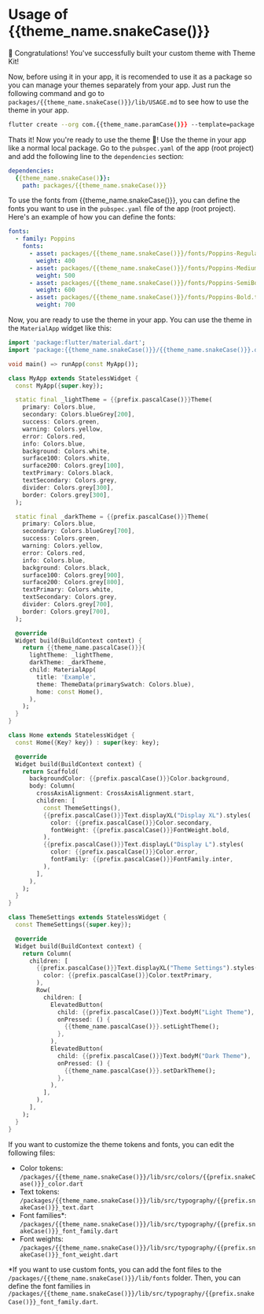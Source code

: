# Usage of {{theme_name.snakeCase()}}

🎉 Congratulations! You've successfully built your custom theme with Theme Kit!

Now, before using it in your app, it is recomended to use it as a package so 
you can manage your themes separately from your app. Just run the following command 
and go to `packages/{{theme_name.snakeCase()}}/lib/USAGE.md` to see how to 
use the theme in your app.
```bash
flutter create --org com.{{theme_name.paramCase()}} --template=package packages/{{theme_name.snakeCase()}} && cp -r {{theme_name.snakeCase()}} packages/ && rm -r {{theme_name.snakeCase()}}
```

Thats it! Now you're ready to use the theme 🚀! Use the theme in your app like a normal local package. Go to 
the `pubspec.yaml` of the app (root project) and add the following 
line to the `dependencies` section:

```yaml
dependencies:
  {{theme_name.snakeCase()}}:
    path: packages/{{theme_name.snakeCase()}}
```

To use the fonts from {{theme_name.snakeCase()}}, you can define the fonts you want to 
use in the `pubspec.yaml` file of the app (root project). Here's an example of how you can define the fonts:

```yaml
fonts:
  - family: Poppins
    fonts:
      - asset: packages/{{theme_name.snakeCase()}}/fonts/Poppins-Regular.ttf
        weight: 400
      - asset: packages/{{theme_name.snakeCase()}}/fonts/Poppins-Medium.ttf
        weight: 500
      - asset: packages/{{theme_name.snakeCase()}}/fonts/Poppins-SemiBold.ttf
        weight: 600
      - asset: packages/{{theme_name.snakeCase()}}/fonts/Poppins-Bold.ttf
        weight: 700
```

Now, you are ready to use the theme in your app. You can use the theme in the `MaterialApp` widget like this:

```dart
import 'package:flutter/material.dart';
import 'package:{{theme_name.snakeCase()}}/{{theme_name.snakeCase()}}.dart';

void main() => runApp(const MyApp());

class MyApp extends StatelessWidget {
  const MyApp({super.key});

  static final _lightTheme = {{prefix.pascalCase()}}Theme(
    primary: Colors.blue,
    secondary: Colors.blueGrey[200],
    success: Colors.green,
    warning: Colors.yellow,
    error: Colors.red,
    info: Colors.blue,
    background: Colors.white,
    surface100: Colors.white,
    surface200: Colors.grey[100],
    textPrimary: Colors.black,
    textSecondary: Colors.grey,
    divider: Colors.grey[300],
    border: Colors.grey[300],
  );

  static final _darkTheme = {{prefix.pascalCase()}}Theme(
    primary: Colors.blue,
    secondary: Colors.blueGrey[700],
    success: Colors.green,
    warning: Colors.yellow,
    error: Colors.red,
    info: Colors.blue,
    background: Colors.black,
    surface100: Colors.grey[900],
    surface200: Colors.grey[800],
    textPrimary: Colors.white,
    textSecondary: Colors.grey,
    divider: Colors.grey[700],
    border: Colors.grey[700],
  );

  @override
  Widget build(BuildContext context) {
    return {{theme_name.pascalCase()}}(
      lightTheme: _lightTheme,
      darkTheme: _darkTheme,
      child: MaterialApp(
        title: 'Example',
        theme: ThemeData(primarySwatch: Colors.blue),
        home: const Home(),
      ),
    );
  }
}

class Home extends StatelessWidget {
  const Home({Key? key}) : super(key: key);

  @override
  Widget build(BuildContext context) {
    return Scaffold(
      backgroundColor: {{prefix.pascalCase()}}Color.background,
      body: Column(
        crossAxisAlignment: CrossAxisAlignment.start,
        children: [
          const ThemeSettings(),
          {{prefix.pascalCase()}}Text.displayXL("Display XL").styles(
            color: {{prefix.pascalCase()}}Color.secondary,
            fontWeight: {{prefix.pascalCase()}}FontWeight.bold,
          ),
          {{prefix.pascalCase()}}Text.displayL("Display L").styles(
            color: {{prefix.pascalCase()}}Color.error,
            fontFamily: {{prefix.pascalCase()}}FontFamily.inter,
          ),
        ],
      ),
    );
  }
}

class ThemeSettings extends StatelessWidget {
  const ThemeSettings({super.key});

  @override
  Widget build(BuildContext context) {
    return Column(
      children: [
        {{prefix.pascalCase()}}Text.displayXL("Theme Settings").styles(
          color: {{prefix.pascalCase()}}Color.textPrimary,
        ),
        Row(
          children: [
            ElevatedButton(
              child: {{prefix.pascalCase()}}Text.bodyM("Light Theme"),
              onPressed: () {
                {{theme_name.pascalCase()}}.setLightTheme();
              },
            ),
            ElevatedButton(
              child: {{prefix.pascalCase()}}Text.bodyM("Dark Theme"),
              onPressed: () {
                {{theme_name.pascalCase()}}.setDarkTheme();
              },
            ),
          ],
        ),
      ],
    );
  }
}
```

If you want to customize the theme tokens and fonts, you can edit the following files:

- Color tokens: `/packages/{{theme_name.snakeCase()}}/lib/src/colors/{{prefix.snakeCase()}}_color.dart`
- Text tokens: `/packages/{{theme_name.snakeCase()}}/lib/src/typography/{{prefix.snakeCase()}}_text.dart`
- Font families*: `/packages/{{theme_name.snakeCase()}}/lib/src/typography/{{prefix.snakeCase()}}_font_family.dart`
- Font weights: `/packages/{{theme_name.snakeCase()}}/lib/src/typography/{{prefix.snakeCase()}}_font_weight.dart`

*If you want to use custom fonts, you can add the font files to 
the `/packages/{{theme_name.snakeCase()}}/lib/fonts` folder. Then, you can define the font families in 
`/packages/{{theme_name.snakeCase()}}/lib/src/typography/{{prefix.snakeCase()}}_font_family.dart`.